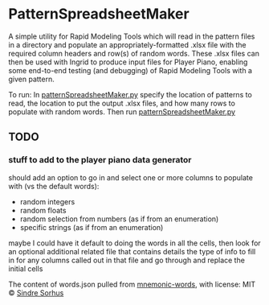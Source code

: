 # PatternSpreadsheetMaker

A simple utility for Rapid Modeling Tools which will read in the pattern files in a directory and populate an appropriately-formatted .xlsx file with the required column headers and row(s) of random words.
These .xlsx files can then be used with Ingrid to produce input files for Player Piano, enabling some end-to-end testing (and debugging) of Rapid Modeling Tools with a given pattern.

To run:
In [patternSpreadsheetMaker.py](patternSpreadsheetMaker.py) specify the location of patterns to read, the location to put the output .xlsx files, and how many rows to populate with random words. Then run [patternSpreadsheetMaker.py](patternSpreadsheetMaker.py)

## TODO

### stuff to add to the player piano data generator

should add an option to go in and select one or more columns to populate with (vs the default words):
* random integers
* random floats
* random selection from numbers (as if from an enumeration)
* specific strings (as if from an enumeration)

maybe I could have it default to doing the words in all the cells, then look for an optional additional related file that contains details the type of info to fill in for any columns called out in that file and go through and replace the initial cells


The content of words.json pulled from [mnemonic-words](https://github.com/sindresorhus/mnemonic-words), with license: MIT © [Sindre Sorhus](https://sindresorhus.com)